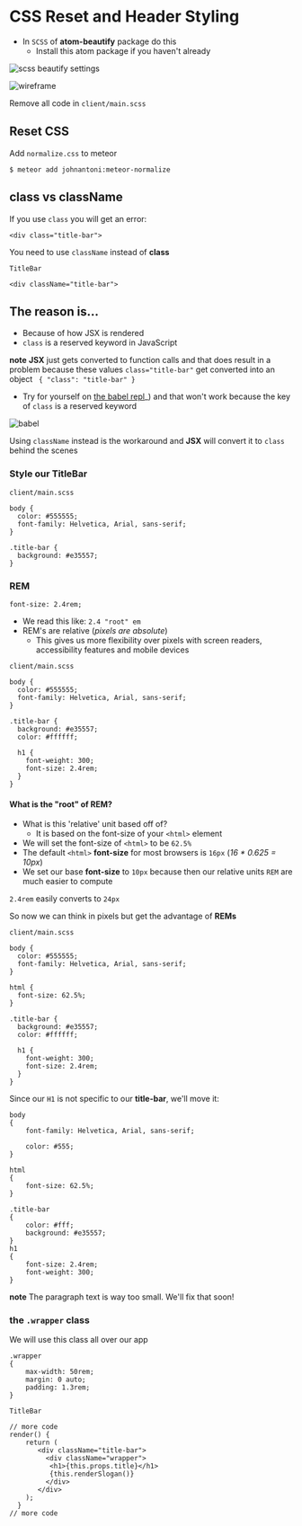 # CSS Reset and Header Styling

* In `SCSS` of **atom-beautify** package do this
    - Install this atom package if you haven't already

![scss beautify settings](https://i.imgur.com/kBs4hrY.png)

![wireframe](https://i.imgur.com/SkOjma5.png)

Remove all code in `client/main.scss`

## Reset CSS
Add `normalize.css` to meteor

`$ meteor add johnantoni:meteor-normalize`

## class vs className
If you use `class` you will get an error:

`<div class="title-bar">`

You need to use `className` instead of **class**

`TitleBar`

`<div className="title-bar">`

## The reason is...
* Because of how JSX is rendered
* `class` is a reserved keyword in JavaScript

**note** **JSX** just gets converted to function calls and that does result in a problem because these values `class="title-bar"` get converted into an object ` { "class": "title-bar" }`

* Try for yourself on [the babel repl](https://babeljs.io)_) and that won't work because the key of `class` is a reserved keyword

![babel](https://i.imgur.com/jImelI4.png)

Using `className` instead is the workaround and **JSX** will convert it to `class` behind the scenes

### Style our TitleBar
`client/main.scss`

```
body {
  color: #555555;
  font-family: Helvetica, Arial, sans-serif;
}

.title-bar {
  background: #e35557;
}
```

### REM
`font-size: 2.4rem;`

* We read this like: `2.4 "root" em`
* REM's are relative (_pixels are absolute_)
    - This gives us more flexibility over pixels with screen readers, accessibility features and mobile devices

`client/main.scss`

```
body {
  color: #555555;
  font-family: Helvetica, Arial, sans-serif;
}

.title-bar {
  background: #e35557;
  color: #ffffff;

  h1 {
    font-weight: 300;
    font-size: 2.4rem;
  }
}
```

#### What is the "root" of REM?
* What is this 'relative' unit based off of?
    - It is based on the font-size of your `<html>` element
* We will set the font-size of `<html>` to be `62.5%`
* The default `<html>` **font-size** for most browsers is `16px` (_16 * 0.625 = 10px_)
* We set our base **font-size** to `10px` because then our relative units `REM` are much easier to compute

`2.4rem` easily converts to `24px`

So now we can think in pixels but get the advantage of **REMs**

`client/main.scss`

```
body {
  color: #555555;
  font-family: Helvetica, Arial, sans-serif;
}

html {
  font-size: 62.5%;
}

.title-bar {
  background: #e35557;
  color: #ffffff;

  h1 {
    font-weight: 300;
    font-size: 2.4rem;
  }
}
```

Since our `H1` is not specific to our **title-bar**, we'll move it:

```
body
{
    font-family: Helvetica, Arial, sans-serif;

    color: #555;
}

html
{
    font-size: 62.5%;
}

.title-bar
{
    color: #fff;
    background: #e35557;
}
h1
{
    font-size: 2.4rem;
    font-weight: 300;
}
```

**note** The paragraph text is way too small. We'll fix that soon!

### the `.wrapper` class
We will use this class all over our app

```
.wrapper
{
    max-width: 50rem;
    margin: 0 auto;
    padding: 1.3rem;
}
```

`TitleBar`

```
// more code
render() {
    return (
       <div className="title-bar">
         <div className="wrapper">
          <h1>{this.props.title}</h1>
          {this.renderSlogan()}
         </div>
       </div>
    );
  }
// more code
```
